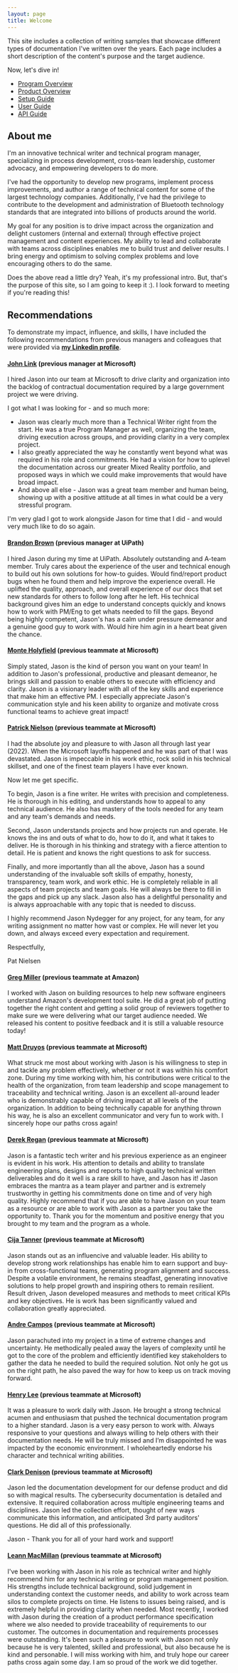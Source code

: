 ```yaml
---
layout: page
title: Welcome
---
```


This site includes a collection of writing samples that showcase different types of documentation I've written over the years. Each page includes a short description of the content's purpose and the target audience.

Now, let's dive in!

* [Program Overview](/program-overview)
* [Product Overview](/product-overview/) 
* [Setup Guide](/setup-guide/)
* [User Guide](/user-guide/)
* [API Guide](/api-guide/) 

## About me

I'm an innovative technical writer and technical program manager, specializing in process development, cross-team leadership, customer advocacy, and empowering developers to do more.

I've had the opportunity to develop new programs, implement process improvements, and author a range of technical content for some of the largest technology companies. Additionally, I've had the privilege to contribute to the development and administration of Bluetooth technology standards that are integrated into billions of products around the world.

My goal for any position is to drive impact across the organization and delight customers (internal and external) through effective project management and content experiences. My ability to lead and collaborate with teams across disciplines enables me to build trust and deliver results. I bring energy and optimism to solving complex problems and love encouraging others to do the same.

Does the above read a little dry? Yeah, it's my professional intro. But, that's the purpose of this site, so I am going to keep it :). I look forward to meeting if you're reading this!

## Recommendations
To demonstrate my impact, influence, and skills, I have included the following recommendations from previous managers and colleagues that were provided via **[my Linkedin profile](https://www.linkedin.com/in/jason-nydegger/)**.

#### [John Link](https://www.linkedin.com/in/johnmlink/) (previous manager at Microsoft)

I hired Jason into our team at Microsoft to drive clarity and organization into the backlog of contractual documentation required by a large government project we were driving. 

I got what I was looking for - and so much more:
* Jason was clearly much more than a Technical Writer right from the start. He was a true Program Manager as well, organizing the team, driving execution across groups, and providing clarity in a very complex project.
* I also greatly appreciated the way he constantly went beyond what was required in his role and commitments. He had a vision for how to uplevel the documentation across our greater Mixed Reality portfolio, and proposed ways in which we could make improvements that would have broad impact.
* And above all else - Jason was a great team member and human being, showing up with a positive attitude at all times in what could be a very stressful program.

I'm very glad I got to work alongside Jason for time that I did - and would very much like to do so again.

#### [Brandon Brown](https://www.linkedin.com/in/brandonbrown42/) (previous manager at UiPath)

I hired Jason during my time at UiPath. Absolutely outstanding and A-team member. Truly cares about the experience of the user and technical enough to build out his own solutions for how-to guides. Would find/report product bugs when he found them and help improve the experience overall. He uplifted the quality, approach, and overall experience of our docs that set new standards for others to follow long after he left. His technical background gives him an edge to understand concepts quickly and knows how to work with PM/Eng to get whats needed to fill the gaps. Beyond being highly competent, Jason's has a calm under pressure demeanor and a genuine good guy to work with. Would hire him agin in a heart beat given the chance.

#### [Monte Holyfield](https://www.linkedin.com/in/monteholyfield/) (previous teammate at Microsoft)

Simply stated, Jason is the kind of person you want on your team! In addition to Jason's professional, productive and pleasant demeanor, he brings skill and passion to enable others to execute with efficiency and clarity. Jason is a visionary leader with all of the key skills and experience that make him an effective PM. I especially appreciate Jason's communication style and his keen ability to organize and motivate cross functional teams to achieve great impact!

#### [Patrick Nielson](https://www.linkedin.com/in/patnielsen/) (previous teammate at Microsoft)

I had the absolute joy and pleasure to with Jason all through last year (2022). When the Microsoft layoffs happened and he was part of that I was devastated. Jason is impeccable in his work ethic, rock solid in his technical skillset, and one of the finest team players I have ever known. 

Now let me get specific. 

To begin, Jason is a fine writer. He writes with precision and completeness. He is thorough in his editing, and understands how to appeal to any technical audience. He also has mastery of the tools needed for any team and any team's demands and needs. 

Second, Jason understands projects and how projects run and operate. He knows the ins and outs of what to do, how to do it, and what it takes to deliver. He is thorough in his thinking and strategy with a fierce attention to detail. He is patient and knows the right questions to ask for success. 

Finally, and more importantly than all the above, Jason has a sound understanding of the invaluable soft skills of empathy, honesty, transparency, team work, and work ethic. He is completely reliable in all aspects of team projects and team goals. He will always be there to fill in the gaps and pick up any slack. Jason also has a delightful personality and is always approachable with any topic that is needed to discuss.

I highly recommend Jason Nydegger for any project, for any team, for any writing assignment no matter how vast or complex. He will never let you down, and always exceed every expectation and requirement. 

Respectfully, 

Pat Nielsen

#### [Greg Miller](https://www.linkedin.com/in/greg-miller-2391982/) (previous teammate at Amazon)

I worked with Jason on building resources to help new software engineers understand Amazon's development tool suite. He did a great job of putting together the right content and getting a solid group of reviewers together to make sure we were delivering what our target audience needed. We released his content to positive feedback and it is still a valuable resource today!

#### [Matt Druyos](https://www.linkedin.com/in/matt-druyos/) (previous teammate at Microsoft)

What struck me most about working with Jason is his willingness to step in and tackle any problem effectively, whether or not it was within his comfort zone. During my time working with him, his contributions were critical to the health of the organization, from team leadership and scope management to traceability and technical writing. Jason is an excellent all-around leader who is demonstrably capable of driving impact at all levels of the organization. In addition to being technically capable for anything thrown his way, he is also an excellent communicator and very fun to work with. I sincerely hope our paths cross again!

#### [Derek Regan](https://www.linkedin.com/in/derek-regan/) (previous teammate at Microsoft)

Jason is a fantastic tech writer and his previous experience as an engineer is evident in his work. His attention to details and ability to translate engineering plans, designs and reports to high quality technical written deliverables and do it well is a rare skill to have, and Jason has it! Jason embraces the mantra as a team player and partner and is extremely trustworthy in getting his commitments done on time and of very high quality. Highly recommend that if you are able to have Jason on your team as a resource or are able to work with Jason as a partner you take the opportunity to. Thank you for the momentum and positive energy that you brought to my team and the program as a whole.

#### [Cija Tanner](https://www.linkedin.com/in/cija-tanner-50499b156/) (previous teammate at Microsoft)

Jason stands out as an influencive and valuable leader. His ability to develop strong work relationships has enable him to earn support and buy-in from cross-functional teams, generating program alignment and success. Despite a volatile environment, he remains steadfast, generating innovative solutions to help propel growth and inspiring others to remain resilient. Result driven, Jason developed measures and methods to meet critical KPIs and key objectives. He is work has been significantly valued and collaboration greatly appreciated.

#### [Andre Campos](https://www.linkedin.com/in/andre-campos-75813b2a/) (previous teammate at Microsoft)

Jason parachuted into my project in a time of extreme changes and uncertainty. He methodically pealed away the layers of complexity until he got to the core of the problem and efficiently identified key stakeholders to gather the data he needed to build the required solution. Not only he got us on the right path, he also paved the way for how to keep us on track moving forward.

#### [Henry Lee](https://www.linkedin.com/in/henrylee206/) (previous teammate at Microsoft)

It was a pleasure to work daily with Jason. He brought a strong technical acumen and enthusiasm that pushed the technical documentation program to a higher standard. Jason is a very easy person to work with. Always responsive to your questions and always willing to help others with their documentation needs. He will be truly missed and I’m disappointed he was impacted by the economic environment. I wholeheartedly endorse his character and technical writing abilities.

#### [Clark Denison](https://www.linkedin.com/in/clarkdenison/) (previous teammate at Microsoft)

Jason led the documentation development for our defense product and did so with magical results. The cybersecurity documentation is detailed and extensive. It required collaboration across multiple engineering teams and disciplines. Jason led the collection effort, thought of new ways communicate this information, and anticipated 3rd party auditors' questions. He did all of this professionally.

Jason - Thank you for all of your hard work and support!

#### [Leann MacMillan](https://www.linkedin.com/in/leannmacmillan/) (previous teammate at Microsoft)

I've been working with Jason in his role as technical writer and highly recommend him for any technical writing or program management position. His strengths include technical background, solid judgement in understanding context the customer needs, and ability to work across team silos to complete projects on time. He listens to issues being raised, and is extremely helpful in providing clarity when needed. Most recently, I worked with Jason during the creation of a product performance specification where we also needed to provide traceability of requirements to our customer. The outcomes in documentation and requirements processes were outstanding. It's been such a pleasure to work with Jason not only because he is very talented, skilled and professional, but also because he is kind and personable. I will miss working with him, and truly hope our career paths cross again some day. I am so proud of the work we did together.
